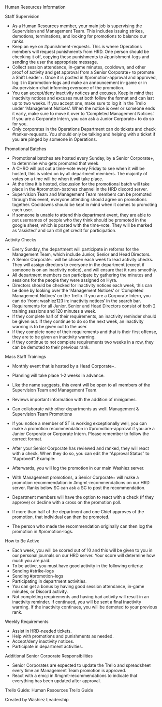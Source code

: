 ﻿Human Resources Information  




Staff Supervision
* As a Human Resources member, your main job is supervising the Supervision and Management Team. This includes issuing strikes, demotions, terminations, and looking for promotions to balance our ranks.
* Keep an eye on #punishment-requests. This is where Operations members will request punishments from HRD. One person should be checking it off, copying these punishments to #punishment-logs and sending the user the appropriate message.
* Collect session attendance, in-game minutes, cooldown, and other proof of activity and get approval from a Senior Corporate+ to promote a Shift Leader+. Once it is posted in #promotion-approval and approved, log it in #promotion-logs and make an announcement in-game or in #supervision-chat informing everyone of the promotion.
* You can accept/deny inactivity notices and excuses. Keep in mind that inactivity notices and excuses must both follow the format and can last up to two weeks. If you accept one, make sure to log it in the Trello under ‘Management Notices’. When the notice is over or someone ends it early, make sure to move it over to ‘Completed Management Notices’. If you are a Corporate Intern, you can ask a Junior Corporate+ to do so for you.
* Only corporates in the Operations Department can do tickets and check #ranker-requests. You should only be talking and helping with a ticket if you are pinged by someone in Operations.






Promotional Batches
* Promotional batches are hosted every Sunday, by a Senior Corporate+, to determine who gets promoted that week.
* A CHRO will put out a time-vote every Friday to see when it will be hosted, this is voted on by all department members. The majority of votes on a time will be when it will take place.
* At the time it is hosted, discussion for the promotional batch will take place in the #promotion-batches channel in the HRD discord server.
* Supervision Team and Management Team members can be promoted through this event, everyone attending should agree on promotions together. Cooldowns should be kept in mind when it comes to promoting each user.
* If someone is unable to attend this department event, they are able to put usernames of people who they think should be promoted in the google sheet, which is posted with the time-vote. They will be marked as ‘assisted’ and can still get credit for participation.


Activity Checks
* Every Sunday, the department will participate in reforms for the Management Team, which include Junior, Senior and Head Directors.
* A Senior Corporate+ will be chosen each week to lead activity checks. They will assign directors to everyone in the department (except if someone is on an inactivity notice), and will ensure that it runs smoothly.
* All department members can participate by gathering the minutes and sessions for the people they were assigned on Hyra.
* Directors should be checked for inactivity notices each week, this can be done by looking over the ‘Management Notices’ or ‘Completed Management Notices’ on the Trello. If you are a Corporate Intern, you can do ‘from: washiez123 in: inactivity notices’ in the search bar.
* Requirements for all Junior, Senior and Head Directors consist of both 2 training sessions and 120 minutes a week.
* If they complete half of their requirements, an inactivity reminder should be given out. If they continue to do so the next week, an inactivity warning is to be given out to the user.
* If they complete none of their requirements and that is their first offense, they are to be given an inactivity warning.
* If they continue to not complete requirements two weeks in a row, they can be demoted to their previous rank.


Mass Staff Trainings
* Monthly event that is hosted by a Head Corporate+.
* Planning will take place 1-2 weeks in advance.
* Like the name suggests, this event will be open to all members of the Supervision Team and Management Team. 
* Reviews important information with the addition of minigames. 
* Can collaborate with other departments as well. 
Management & Supervision Team Promotions 
* If you notice a member of ST is working exceptionally well, you can make a promotion recommendation in #promotion-approval if you are a Junior Corporate or Corporate Intern. Please remember to follow the correct format. 






  



* After your Senior Corporate has reviewed and ranked, they will react with a check. When they do so, you can edit the “Approval Status” to “Approved”.
Example:
  
* Afterwards, you will log the promotion in our main Washiez server. 
* With Management promotions, a Senior Corporate+ will make a promotion recommendation in #mgmt-recommendations on our HRD server. Ranks below SC can ask a SC to post the recommendation. 
* Department members will have the option to react with a check (if they approve) or decline with a cross on the promotion poll. 
* If more than half of the department and one Chief approves of the promotion, that individual can then be promoted. 
* The person who made the recommendation originally can then log the promotion in #promotion-logs. 

How to Be Active
   * Each week, you will be scored out of 10 and this will be given to you in our personal journals on our HRD server. Your score will determine how much you are paid.
   * To be active, you must have good activity in the following criteria:
   * Sending #strike-logs
   * Sending #promotion-logs
   * Participating in department activities.
   * You can get a bonus by having good session attendance, in-game minutes, or Discord activity. 
   * Not completing requirements and having bad activity will result in an inactivity reminder. If continued, you will be sent a final inactivity warning. If the inactivity continues, you will be demoted to your previous rank.


Weekly Requirements
   * Assist in HRD-needed tickets.
   * Help with promotions and punishments as needed.
   * Accept/deny inactivity notices.
   * Participate in department activities.










Additional Senior Corporate Responsibilities
   * Senior Corporates are expected to update the Trello and spreadsheet every time an Management Team promotion is approved. 
   * React with a emoji in #mgmt-recommendations to indicate that everything has been updated after approval. 
  



Trello Guide: Human Resources Trello Guide


Created by 
Washiez Leadership